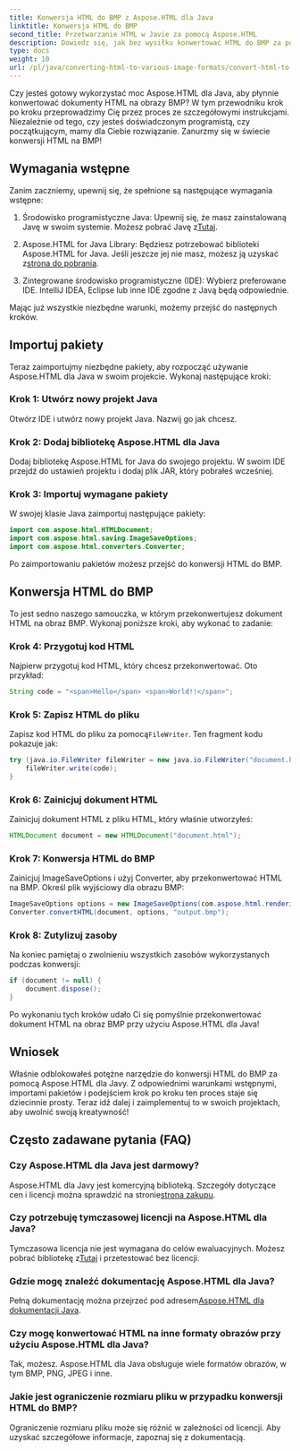 ```yaml
---
title: Konwersja HTML do BMP z Aspose.HTML dla Java
linktitle: Konwersja HTML do BMP
second_title: Przetwarzanie HTML w Javie za pomocą Aspose.HTML
description: Dowiedz się, jak bez wysiłku konwertować HTML do BMP za pomocą Aspose.HTML dla Java. Przewodnik krok po kroku z wymaganiami wstępnymi i importami pakietów. Odkryj teraz!
type: docs
weight: 10
url: /pl/java/converting-html-to-various-image-formats/convert-html-to-bmp/
---
```


Czy jesteś gotowy wykorzystać moc Aspose.HTML dla Java, aby płynnie konwertować dokumenty HTML na obrazy BMP? W tym przewodniku krok po kroku przeprowadzimy Cię przez proces ze szczegółowymi instrukcjami. Niezależnie od tego, czy jesteś doświadczonym programistą, czy początkującym, mamy dla Ciebie rozwiązanie. Zanurzmy się w świecie konwersji HTML na BMP!

## Wymagania wstępne

Zanim zaczniemy, upewnij się, że spełnione są następujące wymagania wstępne:

1.  Środowisko programistyczne Java: Upewnij się, że masz zainstalowaną Javę w swoim systemie. Możesz pobrać Javę z[Tutaj](https://www.java.com/download/).

2.  Aspose.HTML for Java Library: Będziesz potrzebować biblioteki Aspose.HTML for Java. Jeśli jeszcze jej nie masz, możesz ją uzyskać z[strona do pobrania](https://releases.aspose.com/html/java/).

3. Zintegrowane środowisko programistyczne (IDE): Wybierz preferowane IDE. IntelliJ IDEA, Eclipse lub inne IDE zgodne z Javą będą odpowiednie.

Mając już wszystkie niezbędne warunki, możemy przejść do następnych kroków.

## Importuj pakiety

Teraz zaimportujmy niezbędne pakiety, aby rozpocząć używanie Aspose.HTML dla Java w swoim projekcie. Wykonaj następujące kroki:

### Krok 1: Utwórz nowy projekt Java

Otwórz IDE i utwórz nowy projekt Java. Nazwij go jak chcesz.

### Krok 2: Dodaj bibliotekę Aspose.HTML dla Java

Dodaj bibliotekę Aspose.HTML for Java do swojego projektu. W swoim IDE przejdź do ustawień projektu i dodaj plik JAR, który pobrałeś wcześniej.

### Krok 3: Importuj wymagane pakiety

W swojej klasie Java zaimportuj następujące pakiety:

```java
import com.aspose.html.HTMLDocument;
import com.aspose.html.saving.ImageSaveOptions;
import com.aspose.html.converters.Converter;
```

Po zaimportowaniu pakietów możesz przejść do konwersji HTML do BMP.

## Konwersja HTML do BMP

To jest sedno naszego samouczka, w którym przekonwertujesz dokument HTML na obraz BMP. Wykonaj poniższe kroki, aby wykonać to zadanie:

### Krok 4: Przygotuj kod HTML

Najpierw przygotuj kod HTML, który chcesz przekonwertować. Oto przykład:

```java
String code = "<span>Hello</span> <span>World!!</span>";
```

### Krok 5: Zapisz HTML do pliku

Zapisz kod HTML do pliku za pomocą`FileWriter`. Ten fragment kodu pokazuje jak:

```java
try (java.io.FileWriter fileWriter = new java.io.FileWriter("document.html")) {
    fileWriter.write(code);
}
```

### Krok 6: Zainicjuj dokument HTML

Zainicjuj dokument HTML z pliku HTML, który właśnie utworzyłeś:

```java
HTMLDocument document = new HTMLDocument("document.html");
```

### Krok 7: Konwersja HTML do BMP

Zainicjuj ImageSaveOptions i użyj Converter, aby przekonwertować HTML na BMP. Określ plik wyjściowy dla obrazu BMP:

```java
ImageSaveOptions options = new ImageSaveOptions(com.aspose.html.rendering.image.ImageFormat.Bmp);
Converter.convertHTML(document, options, "output.bmp");
```

### Krok 8: Zutylizuj zasoby

Na koniec pamiętaj o zwolnieniu wszystkich zasobów wykorzystanych podczas konwersji:

```java
if (document != null) {
    document.dispose();
}
```

Po wykonaniu tych kroków udało Ci się pomyślnie przekonwertować dokument HTML na obraz BMP przy użyciu Aspose.HTML dla Java!

## Wniosek

Właśnie odblokowałeś potężne narzędzie do konwersji HTML do BMP za pomocą Aspose.HTML dla Javy. Z odpowiednimi warunkami wstępnymi, importami pakietów i podejściem krok po kroku ten proces staje się dziecinnie prosty. Teraz idź dalej i zaimplementuj to w swoich projektach, aby uwolnić swoją kreatywność!

## Często zadawane pytania (FAQ)

### Czy Aspose.HTML dla Java jest darmowy?
 Aspose.HTML dla Javy jest komercyjną biblioteką. Szczegóły dotyczące cen i licencji można sprawdzić na stronie[strona zakupu](https://purchase.aspose.com/buy).

### Czy potrzebuję tymczasowej licencji na Aspose.HTML dla Java?
 Tymczasowa licencja nie jest wymagana do celów ewaluacyjnych. Możesz pobrać bibliotekę z[Tutaj](https://releases.aspose.com/) i przetestować bez licencji.

### Gdzie mogę znaleźć dokumentację Aspose.HTML dla Java?
 Pełną dokumentację można przejrzeć pod adresem[Aspose.HTML dla dokumentacji Java](https://reference.aspose.com/html/java/).

### Czy mogę konwertować HTML na inne formaty obrazów przy użyciu Aspose.HTML dla Java?
Tak, możesz. Aspose.HTML dla Java obsługuje wiele formatów obrazów, w tym BMP, PNG, JPEG i inne.

### Jakie jest ograniczenie rozmiaru pliku w przypadku konwersji HTML do BMP?
Ograniczenie rozmiaru pliku może się różnić w zależności od licencji. Aby uzyskać szczegółowe informacje, zapoznaj się z dokumentacją.